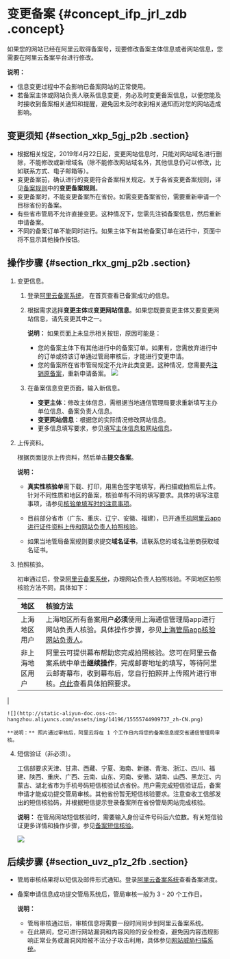 # 变更备案 {#concept_ifp_jrl_zdb .concept}

如果您的网站已经在阿里云取得备案号，现要修改备案主体信息或者网站信息，您需要在阿里云备案平台进行修改。

**说明：** 

-   信息变更过程中不会影响已备案网站的正常使用。
-   若备案主体或网站负责人联系信息变更，务必及时变更备案信息，以便您能及时接收到备案相关通知和提醒，避免因未及时收到相关通知而对您的网站造成影响。

## 变更须知 {#section_xkp_5gj_p2b .section}

-   根据相关规定，2019年4月22日起，变更网站信息时，只能对网站域名进行删除，不能修改或新增域名（除不能修改网站域名外，其他信息仍可以修改，比如联系方式、电子邮箱等）。
-   变更备案前，确认进行的变更符合备案相关规定。关于各省变更备案规则，详见[备案规则](../../../../intl.zh-CN/管局规则学习/各地区管局备案规则.md)中的**变更备案规则**。
-   变更备案时，不能变更备案所在省份。如需变更备案省份，需要重新申请一个目标省份的备案。
-   有些省市管局不允许直接变更。这种情况下，您需先注销备案信息，然后重新申请备案。
-   不同的备案订单不能同时进行。如果主体下有其他备案订单在进行中，页面中将不显示其他操作按钮。

## 操作步骤 {#section_rkx_gmj_p2b .section}

1.  变更信息。
    1.  登录[阿里云备案系统](https://beian.aliyun.com/order/)， 在首页查看已备案成功的信息。
    2.  根据需求选择**变更主体**或**变更网站信息**。如果您既要变更主体又要变更网站信息，请先变更其中之一。

        **说明：** 如果页面上未显示相关按钮，原因可能是：

        -   您的备案主体下有其他进行中的备案订单。如果有，您需放弃进行中的订单或待该订单通过管局审核后，才能进行变更申请。
        -   您的备案所在省市管局规定不允许此类变更。这种情况，您需要先[注销原备案](intl.zh-CN/ICP备案流程（PC端）/注销备案.md)，重新申请备案。
         ![](http://static-aliyun-doc.oss-cn-hangzhou.aliyuncs.com/assets/img/14197/155557449036136_zh-CN.png)

    3.  在备案信息变更页面，输入新信息。
        -   **变更主体**：修改主体信息，需根据当地通信管理局要求重新填写主办单位信息、备案负责人信息。
        -   **变更网站信息**：根据您的实际情况修改网站信息。
        -   更多信息填写要求，参见[填写主体信息和网站信息](../../../../intl.zh-CN/常见问题/备案流程FAQ/填写主体信息和网站信息.md#)。
2.  上传资料。

    根据页面提示上传资料，然后单击**提交备案**。

    **说明：** 

    -   **真实性核验单**需下载、打印，用黑色签字笔填写，再扫描或拍照后上传。针对不同性质和地区的备案，核验单有不同的填写要求。具体的填写注意事项，请参见[核验单填写时的注意事项](../../../../intl.zh-CN/常见问题/备案流程FAQ/上传资料.md#section_z2v_rbt_zdb)。
    -   目前部分省市（广东、重庆、辽宁、安徽、福建），已开通[手机阿里云app进行证件资料上传和网站负责人拍照核验](../../../../intl.zh-CN/常见问题/备案流程FAQ/上传资料.md#)。

    -   如果当地管局备案规则要求提交**域名证书**，请联系您的域名注册商获取域名证书。
3.  拍照核验。

    初审通过后，登录[阿里云备案系统](https://beian.aliyun.com/order/selfBaIndex.htm)，办理网站负责人拍照核验。不同地区拍照核验方法不同，具体如下：

    |地区|核验方法|
    |:-|:---|
    |上海地区用户|上海地区所有备案用户**必须**使用上海通信管理局app进行网站负责人核验。具体操作步骤，参见[上海管局app核验网站负责人](intl.zh-CN/ICP备案流程（PC端）/上海地区通过手机APP核验网站负责人.md#)。|
    |非上海地区用户|阿里云可提供幕布帮助您完成拍照核验。您可在阿里云备案系统中单击**继续操作**，完成邮寄地址的填写，等待阿里云邮寄幕布，收到幕布后，您自行拍照并上传照片进行审核。[点此](../../../../intl.zh-CN/常见问题/备案流程FAQ/拍照核验.md#)查看具体拍照要求。

|

    ![](http://static-aliyun-doc.oss-cn-hangzhou.aliyuncs.com/assets/img/14196/15555744909737_zh-CN.png)

    **说明：** 照片通过审核后，阿里云将在 1 个工作日内将您的备案信息提交省通信管理局审核。

4.  短信验证（非必须）。

    工信部要求天津、甘肃、西藏、宁夏、海南、新疆、青海、浙江、四川、福建、陕西、重庆、广西、云南、山东、河南、安徽、湖南、山西、黑龙江、内蒙古、湖北省市为手机号码短信核验试点省份。用户需完成短信验证后，备案申请才能成功提交管局审核。其他省份暂无短信核验要求。注意查收工信部发出的短信核验码，并根据短信提示登录备案所在省份管局网站完成核验。

    **说明：** 在管局网站短信核验时，需要输入身份证件号码后六位数。有关短信验证更多详情和操作步骤，参见[备案短信核验](intl.zh-CN/ICP备案流程（PC端）/备案短信核验.md#)。

    ![](http://static-aliyun-doc.oss-cn-hangzhou.aliyuncs.com/assets/img/14196/15555744909730_zh-CN.png)


## 后续步骤 {#section_uvz_p1z_2fb .section}

-   管局审核结果将以短信及邮件形式通知。登录[阿里云备案系统](https://beian.aliyun.com/order/index)查看备案进度。
-   备案申请信息成功提交管局系统后，管局审核一般为 3 - 20 个工作日。

    **说明：** 

    -   管局审核通过后，审核信息将需要一段时间同步到阿里云备案系统。
    -   在此期间，您可进行网站漏洞和内容风险的安全检查，避免因内容违规影响正常业务或漏洞风险被不法分子攻击利用，具体参见[网站威胁扫描系统](https://www.alibabacloud.com/product/avds)。

